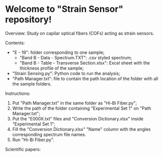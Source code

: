 # Welcome to "Strain Sensor" repository!

Overview: Study on capilar optical fibers (COFs) acting as strain sensors.

Contents:
- "E - 19": folder corresponding to one sample;
  - "Band B - Data - Spectrum.TXT": .csv styled spectrum;
  - "Band B - Table - Transverse Section.xlsx": Excel sheet with the thickness profile of the sample;
- "Strain Sensing.py": Python code to run the analysis;
- "Path Manager.txt": file to contain the path location of the folder with all the sample folders.

Instructions:
1) Put "Path Manager.txt" in the same folder as "Hi-Bi Fiber.py";
2) Write the path of the folder containing "Experimental Set 1" on "Path Manager.txt";
3) Put the "E000X.txt" files and "Conversion Dictionary.xlsx" inside "Experimental Set 1";
4) Fill the "Conversion Dictionary.xlsx" "Name" column with the angles corresponding spectrum file names.  
5) Run "Hi-Bi Fiber.py".

Scientific papers:
>
